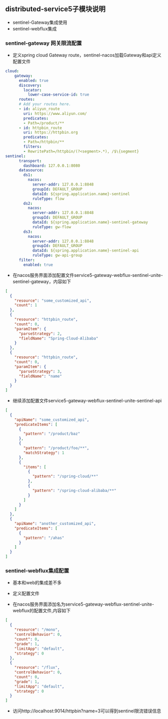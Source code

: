 ## distributed-service5子模块说明
- sentinel-Gateway集成使用
- sentinel-webflux集成

### sentinel-gateway 网关限流配置
- 定义spring cloud Gateway route，sentinel-nacos加载Gateway和api定义配置文件
```yaml
cloud:
    gateway:
      enabled: true
      discovery:
        locator:
          lower-case-service-id: true
      routes:
      # Add your routes here.
      - id: aliyun_route
        uri: https://www.aliyun.com/
        predicates:
        - Path=/product/**
      - id: httpbin_route
        uri: https://httpbin.org
        predicates:
        - Path=/httpbin/**
        filters:
        - RewritePath=/httpbin/(?<segment>.*), /$\{segment}
sentinel:
      transport:
        dashboard: 127.0.0.1:8080
      datasource:
        ds1:
          nacos:
            server-addr: 127.0.0.1:8848
            groupId: DEFAULT_GROUP
            dataId: ${spring.application.name}-sentinel
            ruleType: flow
        ds2:
          nacos:
            server-addr: 127.0.0.1:8848
            groupId: DEFAULT_GROUP
            dataId: ${spring.application.name}-sentinel-gateway
            ruleType: gw-flow
        ds3:
          nacos:
            server-addr: 127.0.0.1:8848
            groupId: DEFAULT_GROUP
            dataId: ${spring.application.name}-sentinel-api
            ruleType: gw-api-group
      filter:
        enabled: true
```
- 在nacos服务界面添加配置文件service5-gateway-webflux-sentinel-unite-sentinel-gateway，内容如下
```json
[
  {
    "resource": "some_customized_api",
    "count": 1
  },
  {
    "resource": "httpbin_route",
    "count": 0,
    "paramItem": {
      "parseStrategy": 2,
      "fieldName": "Spring-Cloud-Alibaba"
    }
  },
  {
    "resource": "httpbin_route",
    "count": 0,
    "paramItem": {
      "parseStrategy": 3,
      "fieldName": "name"
    }
  }
]
```
- 继续添加配置文件service5-gateway-webflux-sentinel-unite-sentinel-api
```json
[
  {
    "apiName": "some_customized_api",
    "predicateItems": [
      {
        "pattern": "/product/baz"
      },
      {
        "pattern": "/product/foo/**",
        "matchStrategy": 1
      },
      {
        "items": [
          {
            "pattern": "/spring-cloud/**"
          },
          {
            "pattern": "/spring-cloud-alibaba/**"
          }
        ]
      }
    ]
  },
  {
    "apiName": "another_customized_api",
    "predicateItems": [
      {
        "pattern": "/ahas"
      }
    ]
  }
]
```
### sentinel-webflux集成配置
- 基本和web的集成差不多
- 定义配置文件

- 在nacos服务界面添加名为service5-gateway-webflux-sentinel-unite-webflux的配置文件,内容如下
```json
[
  {
    "resource": "/mono",
    "controlBehavior": 0,
    "count": 0,
    "grade": 1,
    "limitApp": "default",
    "strategy": 0
  },
  {
    "resource": "/flux",
    "controlBehavior": 0,
    "count": 0,
    "grade": 1,
    "limitApp": "default",
    "strategy": 0
  }
]
```
- 访问http://localhost:9014/httpbin?name=3可以得到sentinel限流错误信息